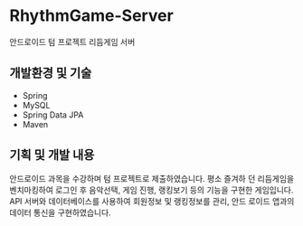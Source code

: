 # RhythmGame-Server
안드로이드 텀 프로젝트 리듬게임 서버

## 개발환경 및 기술
* Spring
* MySQL
* Spring Data JPA
* Maven

## 기획 및 개발 내용
안드로이드 과목을 수강하며 텀 프로젝트로 제출하였습니다. 평소 즐겨하 던 리듬게임을 벤치마킹하여 로그인 후 음악선택, 게임 진행, 랭킹보기 등의 기능을 구현한 게임입니다.
API 서버와 데이터베이스를 사용하여 회원정보 및 랭킹정보를 관리, 안드 로이드 앱과의 데이터 통신을 구현하였습니다.
